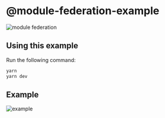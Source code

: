 # @module-federation-example

![module federation](https://www.fabrizioduroni.it/static/7df88967f52fc657f9e89df9b7d0407a/e257f/webpack-module-federation.jpg)

## Using this example

Run the following command:

```sh
yarn
yarn dev
```

## Example

![example](https://img1.daumcdn.net/thumb/R1280x0/?scode=mtistory2&fname=https%3A%2F%2Fblog.kakaocdn.net%2Fdn%2FbIIEO8%2FbtsHQdQZX7o%2F9YBP6WfrKkCIWKJzzaXtTK%2Fimg.png)
